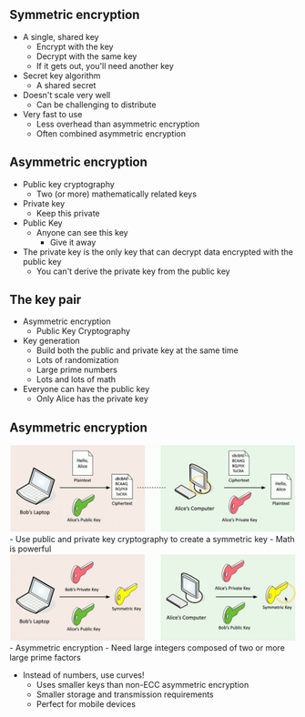 ## Symmetric encryption
- A single, shared key
	- Encrypt with the key
	- Decrypt with the same key
	- If it gets out, you'll need another key
- Secret key algorithm
	- A shared secret
- Doesn't scale very well
	- Can be challenging to distribute
- Very fast to use
	- Less overhead than asymmetric encryption
	- Often combined asymmetric encryption
## Asymmetric encryption
- Public key cryptography
	- Two (or more) mathematically related keys
- Private key
	- Keep this private
- Public Key
	- Anyone can see this key
		- Give it away
- The private key is the only key that can decrypt data encrypted with the public key
	- You can't derive the private key from the public key
## The key pair
- Asymmetric encryption
	- Public Key Cryptography
- Key generation
	- Build both the public and private key at the same time
	- Lots of randomization
	- Large prime numbers
	- Lots and lots of math
- Everyone can have the public key
	- Only Alice has the private key
## Asymmetric encryption
![](Images/Pasted%20image%2020240509192707.png)- Use public and private key cryptography to create a symmetric key
	- Math is powerful
![](Images/Pasted%20image%2020240509192917.png)- Asymmetric encryption
	- Need large integers composed of two or more large prime factors
- Instead of numbers, use curves!
	- Uses smaller keys than non-ECC asymmetric encryption
	- Smaller storage and transmission requirements
	- Perfect for mobile devices

